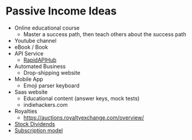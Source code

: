 # Passive Income Ideas

* Online educational course
    * Master a success path, then teach others about the success path
* Youtube channel
* eBook / Book
* API Service
    * [RapidAPIHub](https://rapidapi.com)
* Automated Business
    * Drop-shipping website
* Mobile App
    * Emoji parser keyboard
* Saas website
    * Educational content (answer keys, mock tests)
    * indiehackers.com
* Royalties
    * https://auctions.royaltyexchange.com/overview/
* [Stock Dividends](rdc2)
* [Subscription model](qs3k)
